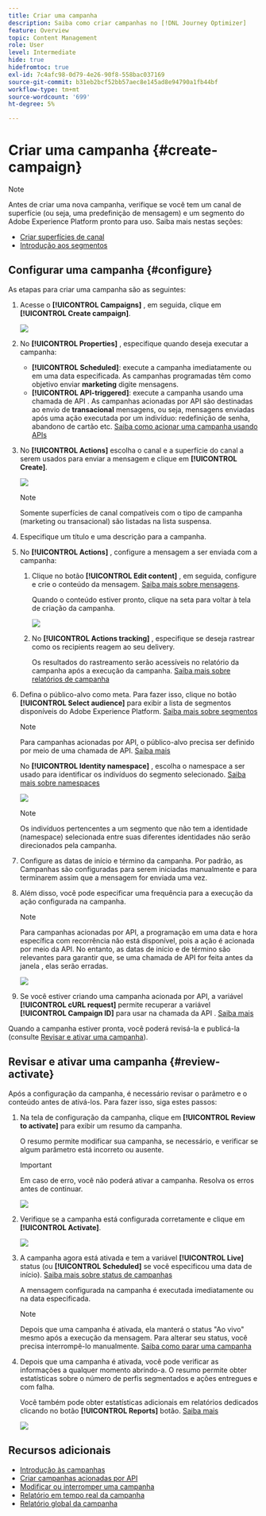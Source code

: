 ```yaml
---
title: Criar uma campanha
description: Saiba como criar campanhas no [!DNL Journey Optimizer]
feature: Overview
topic: Content Management
role: User
level: Intermediate
hide: true
hidefromtoc: true
exl-id: 7c4afc98-0d79-4e26-90f8-558bac037169
source-git-commit: b31eb2bcf52bb57aec8e145ad8e94790a1fb44bf
workflow-type: tm+mt
source-wordcount: '699'
ht-degree: 5%

---
```


# Criar uma campanha {#create-campaign}

>[!NOTE]
>
>Antes de criar uma nova campanha, verifique se você tem um canal de superfície (ou seja, uma predefinição de mensagem) e um segmento do Adobe Experience Platform pronto para uso. Saiba mais nestas seções:
>
>* [Criar superfícies de canal](../configuration/channel-surfaces.md)
>* [Introdução aos segmentos](../segment/about-segments.md)


## Configurar uma campanha {#configure}

As etapas para criar uma campanha são as seguintes:

1. Acesse o **[!UICONTROL Campaigns]** , em seguida, clique em **[!UICONTROL Create campaign]**.

   ![](assets/create-campaign.png)

1. No **[!UICONTROL Properties]** , especifique quando deseja executar a campanha:

   * **[!UICONTROL Scheduled]**: execute a campanha imediatamente ou em uma data especificada. As campanhas programadas têm como objetivo enviar **marketing** digite mensagens.
   * **[!UICONTROL API-triggered]**: execute a campanha usando uma chamada de API . As campanhas acionadas por API são destinadas ao envio de **transacional** mensagens, ou seja, mensagens enviadas após uma ação executada por um indivíduo: redefinição de senha, abandono de cartão etc. [Saiba como acionar uma campanha usando APIs](api-triggered-campaigns.md)

1. No **[!UICONTROL Actions]** escolha o canal e a superfície do canal a serem usados para enviar a mensagem e clique em **[!UICONTROL Create]**.

   ![](assets/create-campaign-action.png)

   >[!NOTE]
   >
   >Somente superfícies de canal compatíveis com o tipo de campanha (marketing ou transacional) são listadas na lista suspensa.

1. Especifique um título e uma descrição para a campanha.

   <!--To test the content of your message, toggle the **[!UICONTROL Content experiment]** option on. This allows you to test multiple variables of a delivery on populations samples, in order to define which treatment has the biggest impact on the targeted population.[Learn more about content experiment](../campaigns/content-experiment.md).-->

1. No **[!UICONTROL Actions]** , configure a mensagem a ser enviada com a campanha:

   1. Clique no botão **[!UICONTROL Edit content]** , em seguida, configure e crie o conteúdo da mensagem. [Saiba mais sobre mensagens](../messages/get-started-content.md).

      Quando o conteúdo estiver pronto, clique na seta para voltar à tela de criação da campanha.

      ![](assets/create-campaign-design.png)

   1. No **[!UICONTROL Actions tracking]** , especifique se deseja rastrear como os recipients reagem ao seu delivery.

      Os resultados do rastreamento serão acessíveis no relatório da campanha após a execução da campanha. [Saiba mais sobre relatórios de campanha](campaign-global-report.md)

1. Defina o público-alvo como meta. Para fazer isso, clique no botão **[!UICONTROL Select audience]** para exibir a lista de segmentos disponíveis do Adobe Experience Platform. [Saiba mais sobre segmentos](../segment/about-segments.md)

   >[!NOTE]
   >
   >Para campanhas acionadas por API, o público-alvo precisa ser definido por meio de uma chamada de API. [Saiba mais](api-triggered-campaigns.md)

   No **[!UICONTROL Identity namespace]** , escolha o namespace a ser usado para identificar os indivíduos do segmento selecionado. [Saiba mais sobre namespaces](../event/about-creating.md#select-the-namespace)

   ![](assets/create-campaign-namespace.png)

   >[!NOTE]
   >
   >Os indivíduos pertencentes a um segmento que não tem a identidade (namespace) selecionada entre suas diferentes identidades não serão direcionados pela campanha.

1. Configure as datas de início e término da campanha. Por padrão, as Campanhas são configuradas para serem iniciadas manualmente e para terminarem assim que a mensagem for enviada uma vez.

1. Além disso, você pode especificar uma frequência para a execução da ação configurada na campanha.

   >[!NOTE]
   >
   >Para campanhas acionadas por API, a programação em uma data e hora específica com recorrência não está disponível, pois a ação é acionada por meio da API. No entanto, as datas de início e de término são relevantes para garantir que, se uma chamada de API for feita antes da janela , elas serão erradas.

   ![](assets/create-campaign-schedule.png)

1. Se você estiver criando uma campanha acionada por API, a variável **[!UICONTROL cURL request]** permite recuperar a variável **[!UICONTROL Campaign ID]** para usar na chamada da API . [Saiba mais](api-triggered-campaigns.md)

Quando a campanha estiver pronta, você poderá revisá-la e publicá-la (consulte [Revisar e ativar uma campanha](#review-activate)).

## Revisar e ativar uma campanha {#review-activate}

Após a configuração da campanha, é necessário revisar o parâmetro e o conteúdo antes de ativá-los. Para fazer isso, siga estes passos:

1. Na tela de configuração da campanha, clique em **[!UICONTROL Review to activate]** para exibir um resumo da campanha.

   O resumo permite modificar sua campanha, se necessário, e verificar se algum parâmetro está incorreto ou ausente.

   >[!IMPORTANT]
   >
   >Em caso de erro, você não poderá ativar a campanha. Resolva os erros antes de continuar.

   ![](assets/create-campaign-alerts.png)

1. Verifique se a campanha está configurada corretamente e clique em **[!UICONTROL Activate]**.

   ![](assets/create-campaign-review.png)

1. A campanha agora está ativada e tem a variável **[!UICONTROL Live]** status (ou **[!UICONTROL Scheduled]**  se você especificou uma data de início). [Saiba mais sobre status de campanhas](get-started-with-campaigns.md#statuses)

   A mensagem configurada na campanha é executada imediatamente ou na data especificada.

   >[!NOTE]
   >
   >Depois que uma campanha é ativada, ela manterá o status &quot;Ao vivo&quot; mesmo após a execução da mensagem. Para alterar seu status, você precisa interrompê-lo manualmente. [Saiba como parar uma campanha](modify-stop-campaign.md)

1. Depois que uma campanha é ativada, você pode verificar as informações a qualquer momento abrindo-a. O resumo permite obter estatísticas sobre o número de perfis segmentados e ações entregues e com falha.

   Você também pode obter estatísticas adicionais em relatórios dedicados clicando no botão **[!UICONTROL Reports]** botão. [Saiba mais](campaign-global-report.md)

   ![](assets/create-campaign-summary.png)

## Recursos adicionais

* [Introdução às campanhas](get-started-with-campaigns.md)
* [Criar campanhas acionadas por API](api-triggered-campaigns.md)
* [Modificar ou interromper uma campanha](modify-stop-campaign.md)
* [Relatório em tempo real da campanha](campaign-live-report.md)
* [Relatório global da campanha](campaign-global-report.md)
